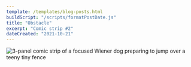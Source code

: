 ```yaml
---
template: /templates/blog-posts.html
buildScript: "/scripts/formatPostDate.js"
title: "Obstacle"
excerpt: "Comic strip #2"
dateCreated: "2021-10-21"
---
```


![3-panel comic strip of a focused Wiener dog preparing to jump over a teeny tiny fence](/images/20211021-obstacle.webp)
